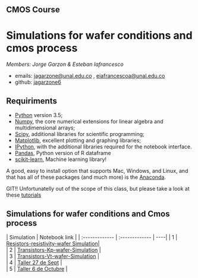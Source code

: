 ## CMOS Course
# Simulations for wafer conditions and cmos process 


*Members: Jorge Garzon & Esteban Iafrancesco*

- emails: <jagarzone@unal.edu.co> , <eiafrancescoa@unal.edu.co>
- github: [jagarzone6](http://github.com/jagarzone6)

## Requiriments 
* [Python](http://www.python.org) version 3.5;
* [Numpy](http://www.numpy.org), the core numerical extensions for linear algebra and multidimensional arrays;
* [Scipy](http://www.scipy.org), additional libraries for scientific programming;
* [Matplotlib](http://matplotlib.sf.net), excellent plotting and graphing libraries;
* [IPython](http://ipython.org), with the additional libraries required for the notebook interface.
* [Pandas](http://pandas.pydata.org/), Python version of R dataframe
* [scikit-learn](http://scikit-learn.org), Machine learning library!

A good, easy to install option that supports Mac, Windows, and Linux, and that has all of these packages (and much more) is the [Anaconda](https://www.continuum.io/).

GIT!! Unfortunatelly out of the scope of this class, but please take a look at these [tutorials](https://help.github.com/articles/good-resources-for-learning-git-and-github/)

## Simulations for wafer conditions and Cmos process  

| Simulation         | Notebook link         | 
| :------------- | :------------- | ----| 
| 1 | [Resistors-resistivity-wafer Simulation](http://nbviewer.jupyter.org/github/jagarzone6/cmos/blob/master/notebooks/Cmos%20-%20Resistors.ipynb)|  
| 2 | [Transistors-Kp-wafer-Simulation](http://nbviewer.jupyter.org/github/jagarzone6/cmos/blob/master/notebooks/Cmos%20-%20Transistors%20%28variant%20KP%20property%29.ipynb) |  
| 3 | [Transistors-Vt-wafer-Simulation](http://nbviewer.jupyter.org/github/jagarzone6/cmos/blob/master/notebooks/Cmos%20-%20Transistors%20%28variant%20Vt%20property%29.ipynb) |  
| 4 | [Taller 27 de Sept](http://nbviewer.jupyter.org/github/jagarzone6/cmos/blob/master/notebooks/CMOS%20-%20Taller%20Septiembre%2027.ipynb) |  
| 5 | [Taller 6 de Octubre](http://nbviewer.jupyter.org/github/jagarzone6/cmos/blob/master/notebooks/CMOS-%20Taller%206%20de%20Octubre.ipynb) |
